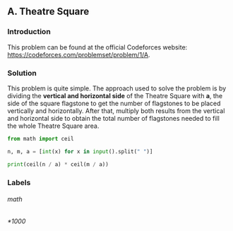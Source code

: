 ## A. Theatre Square
### Introduction
This problem can be found at the official Codeforces website: https://codeforces.com/problemset/problem/1/A.

### Solution
This problem is quite simple. The approach used to solve the problem is by dividing the **vertical and horizontal side** of the Theatre Square with **a**, the side of the square flagstone to get the number of flagstones to be placed vertically and horizontally. After that, multiply both results from the vertical and horizontal side to obtain the total number of flagstones needed to fill the whole Theatre Square area.
```python
from math import ceil

n, m, a = [int(x) for x in input().split(" ")]

print(ceil(n / a) * ceil(m / a))
```

### Labels
###### math
###### *1000